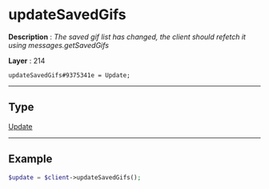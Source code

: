 # updateSavedGifs

**Description** : *The saved gif list has changed, the client should refetch it using messages\.getSavedGifs*

**Layer** : 214

```tl
updateSavedGifs#9375341e = Update;
```

---

## Type

[Update](type/Update)

---

## Example

```php
$update = $client->updateSavedGifs();
```